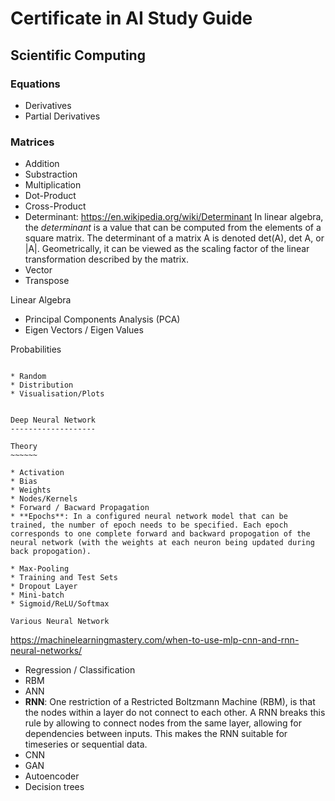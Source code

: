 Certificate in AI Study Guide
=============================

Scientific Computing
--------------------

### Equations

* Derivatives
* Partial Derivatives

### Matrices

* Addition
* Substraction
* Multiplication
* Dot-Product
* Cross-Product
* Determinant: https://en.wikipedia.org/wiki/Determinant
In linear algebra, the *determinant* is a value that can be computed from the elements of a square matrix. The determinant of a matrix A is denoted det(A), det A, or |A|. Geometrically, it can be viewed as the scaling factor of the linear transformation described by the matrix.
* Vector
* Transpose

Linear Algebra

* Principal Components Analysis (PCA)
* Eigen Vectors / Eigen Values


Probabilities
~~~~~~~~~~~~~

* Random
* Distribution
* Visualisation/Plots


Deep Neural Network
-------------------

Theory
~~~~~~

* Activation
* Bias
* Weights
* Nodes/Kernels
* Forward / Bacward Propagation
* **Epochs**: In a configured neural network model that can be trained, the number of epoch needs to be specified. Each epoch corresponds to one complete forward and backward propogation of the neural network (with the weights at each neuron being updated during back propogation).

* Max-Pooling
* Training and Test Sets
* Dropout Layer
* Mini-batch
* Sigmoid/ReLU/Softmax

Various Neural Network
~~~~~~~~~~~~~~~~~~~~~~

https://machinelearningmastery.com/when-to-use-mlp-cnn-and-rnn-neural-networks/

* Regression / Classification
* RBM
* ANN
* **RNN**: One restriction of a Restricted Boltzmann Machine (RBM), is that the nodes within a layer do not connect to each other.
A RNN breaks this rule by allowing to connect nodes from the same layer, allowing for dependencies between inputs.
This makes the RNN suitable for timeseries or sequential data. 
* CNN
* GAN
* Autoencoder
* Decision trees
